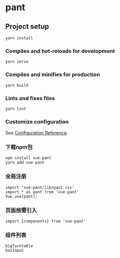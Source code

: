 # pant

## Project setup
```
yarn install
```

### Compiles and hot-reloads for development
```
yarn serve
```

### Compiles and minifies for production
```
yarn build
```

### Lints and fixes files
```
yarn lint
```

### Customize configuration
See [Configuration Reference](https://cli.vuejs.org/config/).

### 下载npm包

```
npm install vue-pant 
yarn add vue-pant
```

### 全局注册

```
import 'vue-pant/lib/pant.css'
import * as pant from 'vue-pant'
Vue.use(pant);
```
### 页面按需引入

```
import {components} from 'vue-pant'
```

### 组件列表

```
bigTurntable
boxInput
```
